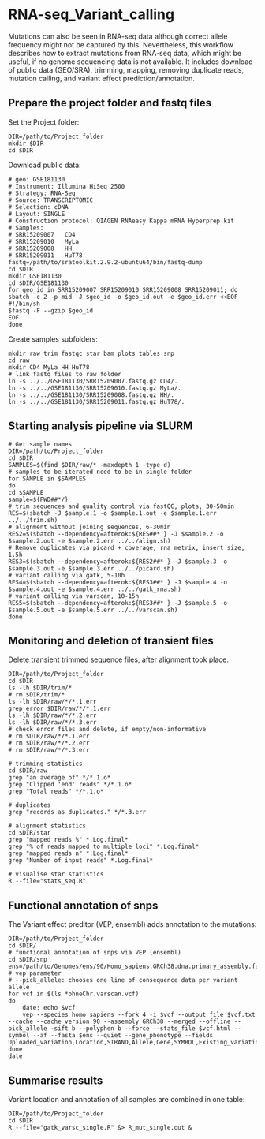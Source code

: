 # RNA-seq_Variant_calling
Mutations can also be seen in RNA-seq data although correct allele frequency might not be captured by this. Nevertheless, this workflow describes how to extract mutations from RNA-seq data, which might be useful, if no genome sequencing data is not available. It includes download of public data (GEO/SRA), trimming, mapping, removing duplicate reads, mutation calling, and variant effect prediction/annotation.


## Prepare the project folder and fastq files
Set the Project folder:
```
DIR=/path/to/Project_folder
mkdir $DIR
cd $DIR
```
Download public data:
```
# geo: GSE181130
# Instrument: Illumina HiSeq 2500
# Strategy: RNA-Seq
# Source: TRANSCRIPTOMIC
# Selection: cDNA
# Layout: SINGLE
# Construction protocol: QIAGEN RNAeasy Kappa mRNA Hyperprep kit
# Samples:
# SRR15209007	CD4
# SRR15209010	MyLa
# SRR15209008	HH
# SRR15209011	HuT78
fastq=/path/to/sratoolkit.2.9.2-ubuntu64/bin/fastq-dump
cd $DIR
mkdir GSE181130
cd $DIR/GSE181130
for geo_id in SRR15209007 SRR15209010 SRR15209008 SRR15209011; do
sbatch -c 2 -p mid -J $geo_id -o $geo_id.out -e $geo_id.err <<EOF
#!/bin/sh
$fastq -F --gzip $geo_id
EOF
done
```
Create samples subfolders:
```
mkdir raw trim fastqc star bam plots tables snp
cd raw
mkdir CD4 MyLa HH HuT78
# link fastq files to raw folder
ln -s ../../GSE181130/SRR15209007.fastq.gz CD4/.
ln -s ../../GSE181130/SRR15209010.fastq.gz MyLa/.
ln -s ../../GSE181130/SRR15209008.fastq.gz HH/.
ln -s ../../GSE181130/SRR15209011.fastq.gz HuT78/.
```


## Starting analysis pipeline via SLURM
```
# Get sample names
DIR=/path/to/Project_folder
cd $DIR
SAMPLES=$(find $DIR/raw/* -maxdepth 1 -type d)
# samples to be iterated need to be in single folder
for SAMPLE in $SAMPLES
do
cd $SAMPLE
sample=${PWD##*/}
# trim sequences and quality control via fastQC, plots, 30-50min
RES=$(sbatch -J $sample.1 -o $sample.1.out -e $sample.1.err ../../trim.sh)
# alignment without joining sequences, 6-30min
RES2=$(sbatch --dependency=afterok:${RES##* } -J $sample.2 -o $sample.2.out -e $sample.2.err ../../align.sh)
# Remove duplicates via picard + coverage, rna metrix, insert size, 1.5h
RES3=$(sbatch --dependency=afterok:${RES2##* } -J $sample.3 -o $sample.3.out -e $sample.3.err ../../picard.sh)
# variant calling via gatk, 5-10h
RES4=$(sbatch --dependency=afterok:${RES3##* } -J $sample.4 -o $sample.4.out -e $sample.4.err ../../gatk_rna.sh)
# variant calling via varscan, 10-15h
RES5=$(sbatch --dependency=afterok:${RES3##* } -J $sample.5 -o $sample.5.out -e $sample.5.err ../../varscan.sh)
done
```


## Monitoring and deletion of transient files
Delete transient trimmed sequence files, after alignment took place.
```
DIR=/path/to/Project_folder
cd $DIR
ls -lh $DIR/trim/*
# rm $DIR/trim/*
ls -lh $DIR/raw/*/*.1.err
grep error $DIR/raw/*/*.1.err
ls -lh $DIR/raw/*/*.2.err
ls -lh $DIR/raw/*/*.3.err
# check error files and delete, if empty/non-informative
# rm $DIR/raw/*/*.1.err
# rm $DIR/raw/*/*.2.err
# rm $DIR/raw/*/*.3.err

# trimming statistics
cd $DIR/raw
grep "an average of" */*.1.o*
grep "Clipped 'end' reads" */*.1.o*
grep "Total reads" */*.1.o*

# duplicates
grep "records as duplicates." */*.3.err

# alignment statistics
cd $DIR/star
grep "mapped reads %" *.Log.final*
grep "% of reads mapped to multiple loci" *.Log.final*
grep "mapped reads n" *.Log.final*
grep "Number of input reads" *.Log.final*

# visualise star statistics
R --file="stats_seq.R"
```


## Functional annotation of snps
The Variant effect preditor (VEP, ensembl) adds annotation to the mutations:
```
DIR=/path/to/Project_folder
cd $DIR/
# functional annotation of snps via VEP (ensembl)
cd $DIR/snp
ens=/path/to/Genomes/ens/90/Homo_sapiens.GRCh38.dna.primary_assembly.fa.gz
# vep parameter
# --pick_allele: chooses one line of consequence data per variant allele
for vcf in $(ls *ohneChr.varscan.vcf)
do
	date; echo $vcf
	vep --species homo_sapiens --fork 4 -i $vcf --output_file $vcf.txt --cache --cache_version 90 --assembly GRCh38 --merged --offline --pick_allele -sift b --polyphen b --force --stats_file $vcf.html --symbol --af --fasta $ens --quiet --gene_phenotype --fields Uploaded_variation,Location,STRAND,Allele,Gene,SYMBOL,Existing_variation,FREQS,GMAF,Consequence,cDNA_position,Protein_position,Amino_acids,Codons,SIFT,PolyPhen,GENE_PHENO,ClinVar
done
date
```


## Summarise results
Variant location and annotation of all samples are combined in one table:
```
DIR=/path/to/Project_folder
cd $DIR
R --file="gatk_varsc_single.R" &> R_mut_single.out &
```
